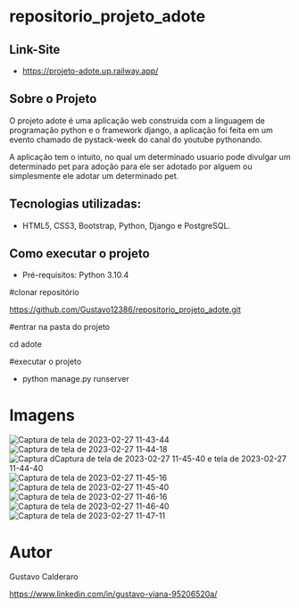 # repositorio_projeto_adote

## Link-Site
- https://projeto-adote.up.railway.app/

## Sobre o Projeto
O projeto adote é uma aplicação web construida com a linguagem de programação python e o framework django, a aplicação foi feita em um evento chamado de pystack-week do canal do youtube pythonando.

A aplicação tem o intuito, no qual um determinado usuario pode divulgar um determinado pet para adoção para
ele ser adotado por alguem ou simplesmente ele adotar um determinado pet.


## Tecnologias utilizadas:
- HTML5, CSS3, Bootstrap, Python, Django e PostgreSQL.

## Como executar o projeto

- Pré-requisitos: Python 3.10.4

#clonar repositório

https://github.com/Gustavo12386/repositorio_projeto_adote.git

#entrar na pasta do projeto 

cd adote

#executar o projeto

- python manage.py runserver

# Imagens

![Captura de tela de 2023-02-27 11-43-44](https://user-images.githubusercontent.com/81700849/221596986-13c48842-75ee-4048-a0e4-3d4d4f2d551f.png)
![Captura de tela de 2023-02-27 11-44-18](https://user-images.githubusercontent.com/81700849/221597036-98c6553d-c6a5-4ea7-8b58-0c6dd57497bb.png)
![Captura d![Captura de tela de 2023-02-27 11-45-40](https://user-images.githubusercontent.com/81700849/221597128-85f93d5b-0725-4348-aecb-5c7736a2d6ec.png)
e tela de 2023-02-27 11-44-40](https://user-images.githubusercontent.com/81700849/221597061-c7057423-02bd-4bc8-9b8c-6a3ff765d797.png)
![Captura de tela de 2023-02-27 11-45-16](https://user-images.githubusercontent.com/81700849/221597084-031b9aa0-862f-4315-b908-bfd062065f84.png)
![Captura de tela de 2023-02-27 11-45-40](https://user-images.githubusercontent.com/81700849/221597514-10da2ca4-9624-4633-a6ee-5b58865c0935.png)
![Captura de tela de 2023-02-27 11-46-16](https://user-images.githubusercontent.com/81700849/221598561-d93c5e71-9630-453c-810b-574bc75a090c.png)
![Captura de tela de 2023-02-27 11-46-40](https://user-images.githubusercontent.com/81700849/221598581-63885981-ade7-4e57-a4d7-7bb4cf6bd7f0.png)
![Captura de tela de 2023-02-27 11-47-11](https://user-images.githubusercontent.com/81700849/221598596-e5d8261e-bbc4-49b8-93be-69d60b874525.png)

# Autor

Gustavo Calderaro

https://www.linkedin.com/in/gustavo-viana-95206520a/


